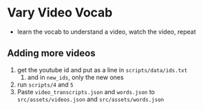 # Vary Video Vocab

- learn the vocab to understand a video, watch the video, repeat


## Adding more videos

1. get the youtube id and put as a line in `scripts/data/ids.txt`
    1. and in `new_ids`, only the new ones 
2. run `scripts/4` and `5`
3. Paste `video_transcripts.json` and `words.json` to `src/assets/videos.json` and `src/assets/words.json`